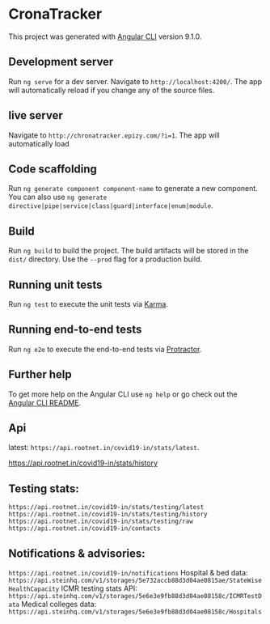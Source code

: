 # CronaTracker

This project was generated with [Angular CLI](https://github.com/angular/angular-cli) version 9.1.0.

## Development server

Run `ng serve` for a dev server. Navigate to `http://localhost:4200/`. The app will automatically reload if you change any of the source files.

## live server

Navigate to `http://chronatracker.epizy.com/?i=1`. The app will automatically load

## Code scaffolding

Run `ng generate component component-name` to generate a new component. You can also use `ng generate directive|pipe|service|class|guard|interface|enum|module`.

## Build

Run `ng build` to build the project. The build artifacts will be stored in the `dist/` directory. Use the `--prod` flag for a production build.

## Running unit tests

Run `ng test` to execute the unit tests via [Karma](https://karma-runner.github.io).

## Running end-to-end tests

Run `ng e2e` to execute the end-to-end tests via [Protractor](http://www.protractortest.org/).

## Further help

To get more help on the Angular CLI use `ng help` or go check out the [Angular CLI README](https://github.com/angular/angular-cli/blob/master/README.md).


## Api

latest: `https://api.rootnet.in/covid19-in/stats/latest`.

https://api.rootnet.in/covid19-in/stats/history

## Testing stats:
`https://api.rootnet.in/covid19-in/stats/testing/latest`
`https://api.rootnet.in/covid19-in/stats/testing/history`
`https://api.rootnet.in/covid19-in/stats/testing/raw`
`https://api.rootnet.in/covid19-in/contacts`

## Notifications & advisories: 
`https://api.rootnet.in/covid19-in/notifications`
Hospital & bed data: `https://api.steinhq.com/v1/storages/5e732accb88d3d04ae0815ae/StateWiseHealthCapacity`
ICMR testing stats API: `https://api.steinhq.com/v1/storages/5e6e3e9fb88d3d04ae08158c/ICMRTestData`
Medical colleges data: `https://api.steinhq.com/v1/storages/5e6e3e9fb88d3d04ae08158c/Hospitals`
